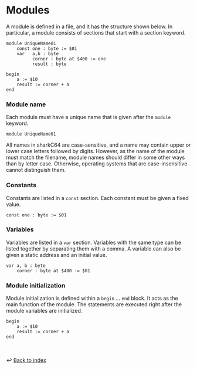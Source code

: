 # Modules

A module is defined in a file, and it has the structure shown below.
In particular, a module consists of sections that start with a section keyword.
```
module UniqueName01
    const one : byte := $01
    var   a,b : byte
          corner : byte at $400 := one
          result : byte
         
begin
    a := $10
    result := corner + a
end
```

### Module name
Each module must have a unique name that is given after the `module` keyword.
```
module UniqueName01
```

All names in sharkC64 are case-sensitive, and a name may contain upper or
lower case letters followed by digits. However, as the name of the module must match 
the filename, module names should differ in some other ways than by letter case.
Otherwise, operating systems that are case-insensitive cannot distinguish them.

### Constants
Constants are listed in a `const` section. Each constant must be given a 
fixed value.
```
const one : byte := $01
```

### Variables
Variables are listed in a `var` section. Variables with the same type can
be listed together by separating them with a comma.
A variable can also be given a static address and an initial value.
```
var a, b : byte
    corner : byte at $400 := $01
```

### Module initialization
Module initialization is defined within a `begin` ... `end` block.
It acts as the main function of the module. The statements are executed 
right after the module variables are initialized.
```
begin
    a := $10
    result := corner + a
end
```

<br /><br />
:leftwards_arrow_with_hook: [Back to index](../../index.md)
